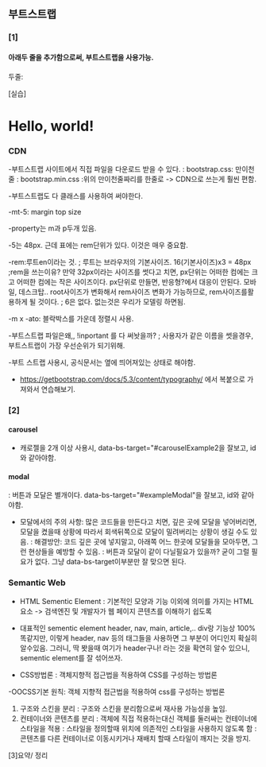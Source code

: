 ## 부트스트랩

### [1]
#### 아래두 줄을 추가함으로써, 부트스트랩을 사용가능.
두줄:
<link href="https://cdn.jsdelivr.net/npm/bootstrap@5.3.3/dist/css/bootstrap.min.css" rel="stylesheet" integrity="sha384-QWTKZyjpPEjISv5WaRU9OFeRpok6YctnYmDr5pNlyT2bRjXh0JMhjY6hW+ALEwIH" crossorigin="anonymous">

 <script src="https://cdn.jsdelivr.net/npm/bootstrap@5.3.3/dist/js/bootstrap.bundle.min.js" integrity="sha384-YvpcrYf0tY3lHB60NNkmXc5s9fDVZLESaAA55NDzOxhy9GkcIdslK1eN7N6jIeHz" crossorigin="anonymous"></script>


[실습]

<!doctype html>
<html lang="en">
  <head>
    <meta charset="utf-8">
    <meta name="viewport" content="width=device-width, initial-scale=1">
    <title>Bootstrap demo</title>
    <link href="https://cdn.jsdelivr.net/npm/bootstrap@5.3.3/dist/css/bootstrap.min.css" rel="stylesheet" integrity="sha384-QWTKZyjpPEjISv5WaRU9OFeRpok6YctnYmDr5pNlyT2bRjXh0JMhjY6hW+ALEwIH" crossorigin="anonymous">
  </head>
  <body>
    <h1>Hello, world!</h1>
    <script src="https://cdn.jsdelivr.net/npm/bootstrap@5.3.3/dist/js/bootstrap.bundle.min.js" integrity="sha384-YvpcrYf0tY3lHB60NNkmXc5s9fDVZLESaAA55NDzOxhy9GkcIdslK1eN7N6jIeHz" crossorigin="anonymous"></script>
  </body>
</html>

### CDN

-부트스트랩 사이트에서 직접 파일을 다운로드 받을 수 있다.
: bootstrap.css: 만이천줄
: bootstrap.min.css :위의 만이천줄짜리를 한줄로
-> CDN으로 쓰는게 훨씬 편함.

-부트스트랩도 다 클래스를 사용하여 써야한다.

-mt-5: margin top size

-property는 m과 p두개 있음.

-5는 48px. 근데 표에는  rem단위가 있다. 이것은 매우 중요함.

-rem:루트en이라는 것.
; 루트는 브라우저의 기본사이즈. 16(기본사이즈)x3 = 48px
;rem을 쓰는이유?
만약 32px이라는 사이즈를 썻다고 치면, px단위는 어떠한 컴에는 크고 어떠한 컴에는 작은 사이즈이다.
px단위로 만들면, 반응형?에서 대응이 안된다. 모바일, 데스크탑.. root사이즈가 변화해서 rem사이즈 변화가 가능하므로, rem사이즈를활용하게 될 것이다. 
; 6은 없다. 없는것은 우리가 모델링 하면됨.

-m x -ato: 블락박스를 가운데 정렬시 사용.

-부트스트랩 파일은왜,, !inportant 를 다 써놧을까?
; 사용자가 같은 이름을 썻을경우, 부트스트랩이 가장 우선순위가 되기위해.

-부트 스트랩 사용시, 공식문서는 옆에 띄어져있는 상태로 해야함.

- https://getbootstrap.com/docs/5.3/content/typography/ 에서 복붙으로 가져와서 연습해보기.


### [2]

#### carousel
- 캐로젤을 2개 이상 사용시, data-bs-target="#carouselExample2을 잘보고, id와 같아야함.

#### modal
: 버튼과 모달은 별개이다. 
data-bs-target="#exampleModal"을 잘보고, id와 같아야함.

- 모달에서의 주의 사항: 많은 코드들을 만든다고 치면, 깊은 곳에 모달을 넣어버리면, 모달을 켰을때
상황에 따라서 회색뒤쪽으로 모달이 밀려버리는 상황이 생길 수도 있음.
: 해결방안: 코드 깊은 곳에 넣지말고, 아래쪽 어느 한곳에 모달들을 모아두면, 그런 현상들을 예방할 수 
있음.
: 버튼과 모달이 같이 다닐필요가 있을까? 굳이 그럴 필요가 없다. 그냥 data-bs-target이부분만 잘 맞으면 된다.


### Semantic Web

- HTML Sementic Element
: 기본적인 모양과 기능 이외에 의미를 가지는 HTML요소
-> 검색엔진 및 개발자가 웹 페이지 콘텐츠를 이해하기 쉽도록

- 대표적인 sementic element
header, nav, main, article,.. div랑 기능상 100% 똑같지만, 
이렇게 header, nav 등의 태그들을 사용하면 그 부분이 어디인지 확실히 알수있음. 
그러니, 딱 봣을때 여기가 header구나! 라는 것을 확연히 알수 있으니, sementic element를 잘 섞어쓰자.

- CSS방법론
: 객체지향적 접근법을 적용하여 CSS를 구성하는 방법론

-OOCSS기본 원칙: 객체 지향적 접근법을 적용하여 css를 구성하는 방법론
1. 구조와 스킨을 분리
: 구조와 스킨을 분리함으로써 재사용 가능성을 높임.
2. 컨테이너와 콘텐츠를 분리
: 객체에 직접 적용하는대신 객체를 둘러싸는 컨테이너에 스타일을 적용
: 스타일을 정의할때 위치에 의존적인 스타일을 사용하지 않도록 함
: 콘텐츠를 다른 컨테이너로 이동시키거나 재배치 할때 스타일이 깨지는 것을 방지.

[3]요약/ 정리

